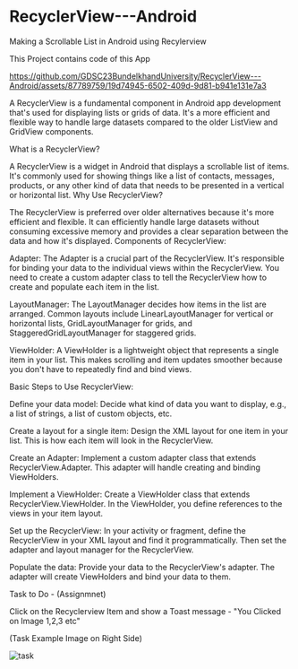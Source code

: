 # RecyclerView---Android
Making a Scrollable List in Android using Recylerview

This Project contains code of this App 

https://github.com/GDSC23BundelkhandUniversity/RecyclerView---Android/assets/87789759/19d74945-6502-409d-9d81-b941e131e7a3


A RecyclerView is a fundamental component in Android app development that's used for displaying lists or grids of data. It's a more efficient and flexible way to handle large datasets compared to the older ListView and GridView components.

What is a RecyclerView?

A RecyclerView is a widget in Android that displays a scrollable list of items. It's commonly used for showing things like a list of contacts, messages, products, or any other kind of data that needs to be presented in a vertical or horizontal list.
Why Use RecyclerView?

The RecyclerView is preferred over older alternatives because it's more efficient and flexible. It can efficiently handle large datasets without consuming excessive memory and provides a clear separation between the data and how it's displayed.
Components of RecyclerView:

Adapter: The Adapter is a crucial part of the RecyclerView. It's responsible for binding your data to the individual views within the RecyclerView. You need to create a custom adapter class to tell the RecyclerView how to create and populate each item in the list.

LayoutManager: The LayoutManager decides how items in the list are arranged. Common layouts include LinearLayoutManager for vertical or horizontal lists, GridLayoutManager for grids, and StaggeredGridLayoutManager for staggered grids.

ViewHolder: A ViewHolder is a lightweight object that represents a single item in your list. This makes scrolling and item updates smoother because you don't have to repeatedly find and bind views.

Basic Steps to Use RecyclerView:

Define your data model: Decide what kind of data you want to display, e.g., a list of strings, a list of custom objects, etc.

Create a layout for a single item: Design the XML layout for one item in your list. This is how each item will look in the RecyclerView.

Create an Adapter: Implement a custom adapter class that extends RecyclerView.Adapter. This adapter will handle creating and binding ViewHolders.

Implement a ViewHolder: Create a ViewHolder class that extends RecyclerView.ViewHolder. In the ViewHolder, you define references to the views in your item layout.

Set up the RecyclerView: In your activity or fragment, define the RecyclerView in your XML layout and find it programmatically. Then set the adapter and layout manager for the RecyclerView.

Populate the data: Provide your data to the RecyclerView's adapter. The adapter will create ViewHolders and bind your data to them.


Task to Do - (Assignmnet)

Click on the Recyclerview Item and show a Toast message - "You Clicked on Image 1,2,3 etc" 

(Task Example Image on Right Side)

![task](https://github.com/GDSC23BundelkhandUniversity/RecyclerView---Android/assets/87789759/d361d2e7-9bfe-41e7-a856-483ad71e4c2b)

